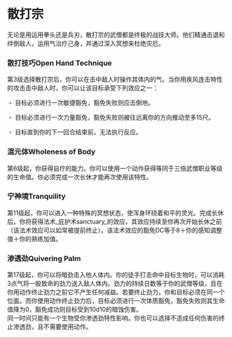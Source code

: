 # 散打宗

&#x20;   无论是用运用拳头还是兵刃，散打宗的武僧都是终极的战技大师。他们精通击退和绊倒敌人，运用气治疗己身，并通过深入冥想来杜绝灾厄。

### **散打技巧Open Hand Technique**

&#x20;   第3级选择散打宗后，你可以在击中敌人时操作其体内的气。当你用疾风连击特性的攻击击中敌人时，你可以让该目标承受下列效应之一：

・   目标必须进行一次敏捷豁免，豁免失败则应击倒地。

・   目标必须进行一次力量豁免，豁免失败则被往远离你的方向推动至多15尺。

・   目标直到你的下一回合结束前，无法执行反应。

### **混元体Wholeness of Body**

&#x20;   第6级起，你获得自疗的能力。你可以使用一个动作获得等同于三倍武僧职业等级的生命值。你必须完成一次长休才能再次使用该特性。

### **宁神境Tranquility**

&#x20;   第11级起，你可以进入一种特殊的冥想状态，使浑身环绕着和平的灵光。完成长休后，你将获得法术_庇护术sanctuary_的效应，其效应持续至你再次开始长休之前（该法术效应可以如常被提前终止）。该法术效应的豁免DC等于8＋你的感知调整值＋你的熟练加值。

### **渗透劲Quivering Palm**

&#x20;   第17级起，你可以将暗劲击入他人体内。你的徒手打击命中目标生物时，可以消耗3点气将一股致命的劲力送入敌人体内。劲力的持续日数等于你的武僧等级，且在你用动作终止劲力之前它不产生任何减益。若要终止劲力，你和目标必须在同一个位面。而你使用动作终止劲力后，目标必须进行一次体质豁免，豁免失败则其生命值降为0，豁免成功则目标受到10d10的暗蚀伤害。\
&#x20;   同一时间只能有一个生物受你渗透劲特性影响。你也可以选择不造成任何伤害的终止渗透劲，且不需要使用动作。
